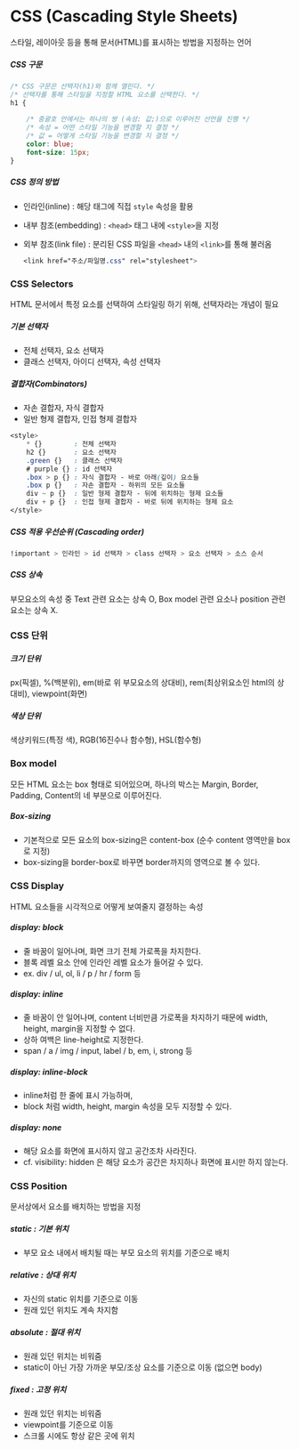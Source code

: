# CSS (Cascading Style Sheets)

스타일, 레이아웃 등을 통해 문서(HTML)를 표시하는 방법을 지정하는 언어

##### CSS 구문

```css
/* CSS 구문은 선택자(h1)와 함께 열린다. */
/* 선택자를 통해 스타일을 지정할 HTML 요소를 선택한다. */
h1 {
    
    /* 중괄호 안에서는 하나의 쌍 (속성: 값;)으로 이루어진 선언을 진행 */
    /* 속성 = 어떤 스타일 기능을 변경할 지 결정 */
    /* 값 = 어떻게 스타일 기능을 변경할 지 결정 */
    color: blue;
    font-size: 15px;
}
```

##### CSS 정의 방법

* 인라인(inline) : 해당 태그에 직접 `style` 속성을 활용

* 내부 참조(embedding) : `<head>` 태그 내에 `<style>`을 지정

* 외부 참조(link file) : 분리된 CSS 파일을 `<head>` 내의 `<link>`를 통해 불러옴

  ```css
  <link href="주소/파일명.css" rel="stylesheet">
  ```

#####  

### CSS Selectors

HTML 문서에서 특정 요소를 선택하여 스타일링 하기 위해, 선택자라는 개념이 필요

##### 기본 선택자

* 전체 선택자, 요소  선택자
* 클래스 선택자, 아이디 선택자, 속성 선택자

##### 결합자(Combinators)

* 자손 결합자, 자식 결합자
* 일반 형제 결합자, 인접 형제 결합자

```css
<style>
	* {} 		: 전체 선택자
	h2 {} 		: 요소 선택자
	.green {} 	: 클래스 선택자
	# purple {} : id 선택자
	.box > p {} : 자식 결합자 - 바로 아래(깊이) 요소들
	.box p {} 	: 자손 결합자 - 하위의 모든 요소들
	div ~ p {}	: 일반 형제 결합자 - 뒤에 위치하는 형제 요소들
	div + p {}	: 인접 형제 결합자 - 바로 뒤에 위치하는 형제 요소
</style>
```

##### CSS 적용 우선순위 (Cascading order)

```css
!important > 인라인 > id 선택자 > class 선택자 > 요소 선택자 > 소스 순서
```

##### CSS 상속

부모요소의 속성 중 Text 관련 요소는 상속 O, Box model 관련 요소나 position 관련 요소는 상속 X.

#####  

### CSS 단위

##### 크기 단위

px(픽셀), %(백분위), em(바로 위 부모요소의 상대비), rem(최상위요소인 html의 상대비), viewpoint(화면)

##### 색상 단위

색상키워드(특정 색), RGB(16진수나 함수형), HSL(함수형)

#####  

### Box model

모든 HTML 요소는 box 형태로 되어있으며, 하나의 박스는 Margin, Border, Padding, Content의 네 부분으로 이루어진다.

##### Box-sizing

* 기본적으로 모든 요소의 box-sizing은 content-box (순수 content 영역만을 box로 지정)
* box-sizing을 border-box로 바꾸면 border까지의 영역으로 볼 수 있다.

#####  

### CSS Display

HTML 요소들을 시각적으로 어떻게 보여줄지 결정하는 속성

##### display: block

* 줄 바꿈이 일어나며, 화면 크기 전체 가로폭을 차지한다.
* 블록 레벨 요소 안에 인라인 레벨 요소가 들어갈 수 있다.
* ex. div / ul, ol, li / p / hr / form 등

##### display: inline

* 줄 바꿈이 안 일어나며, content 너비만큼 가로폭을 차지하기 때문에 width, height, margin을 지정할 수 없다.
* 상하 여백은 line-height로 지정한다.
* span / a / img / input, label / b, em, i, strong 등

##### display: inline-block

* inline처럼 한 줄에 표시 가능하며, 
* block 처럼 width, height, margin 속성을 모두 지정할 수 있다.

##### display: none

* 해당 요소를 화면에 표시하지 않고 공간조차 사라진다.
* cf. visibility: hidden 은 해당 요소가 공간은 차지하나 화면에 표시만 하지 않는다.

#####  

### CSS Position

문서상에서 요소를 배치하는 방법을 지정

##### static : 기본 위치

* 부모 요소 내에서 배치될 때는 부모 요소의 위치를 기준으로 배치

##### relative : 상대 위치

* 자신의 static 위치를 기준으로 이동
* 원래 있던 위치도 계속 차지함

##### absolute : 절대 위치

* 원래 있던 위치는 비워줌
* static이 아닌 가장 가까운 부모/조상 요소를 기준으로 이동 (없으면 body)

##### fixed : 고정 위치

* 원래 있던 위치는 비워줌
* viewpoint를 기준으로 이동
* 스크롤 시에도 항상 같은 곳에 위치
